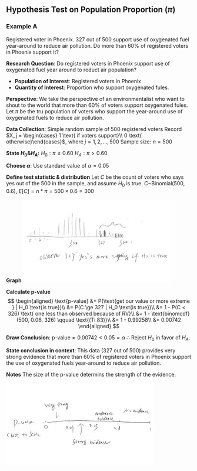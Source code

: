 ## Hypothesis Test on Population Proportion ($\pi$)

### Example A
Registered voter in Phoenix. 327 out of 500 support use of oxygenated fuel year-around to reduce air pollution. Do more than 60% of registered voters in Phoenix support it?

**Research Question**: Do registered voters in Phoenix support use of oxygenated fuel year around to reduct air population?
  + **Population of Interest**: Registered voters in Phoenix
  + **Quantity of Interest**: Proportion who support oxygenated fules.

**Perspective**: We take the perspective of an environmentalist who want to shout to the world that more than 60% of voters support oxygenated fules.
Let $\pi$ be the tru population of voters who support the year-around use of oxygenated fuels to reduce air pollution.

**Data Collection**:  Simple random sample of 500 registered voters
Record $X_j = \begin{cases} 1 \text{ if voters support}\\ 0 \text{ otherwise}\end{cases}$, where $j=1, 2, \dots, 500$
Sample size: $n=500$

**State $H_0 \& H_A$:**
$H_0: \pi \le 0.60$
$H_A: \pi \gt 0.60$

**Choose $\alpha$**: Use standard value of $\alpha = 0.05$

**Define test statistic & distribution**
Let $C$ be the count of voters who says yes out of the 500 in the sample, and  assume $H_0$ is true.
$C \text{\textasciitilde} \text{Binomial(500, 0.6)}$, $E[C] = n * \pi = 500 \times 0.6 = 300$

**Graph**
![HT on population proportion](/assets/ht_on_population_proportion.jpg)

**Calculate p-value**
$$
\begin{aligned}
\text{p-value} &= P(\text{get our value or more extreme } | H_0 \text{is true})\\
&= P(C \ge 327 | H_0 \text{is true})\\
&= 1 - P(C < 326) \text{ one less than observed because of RV}\\
&= 1 - \text{binomcdf}(500, 0.06, 326) \qquad \text{(Ti 83)}\\
&= 1 - 0.99258\\
&= 0.00742
\end{aligned}
$$

**Draw Conclusion**:
$\text{p-value} \approx 0.00742 < 0.05 = \alpha$
$\therefore$ Reject $H_0$ in favor of $H_A$.

**State conclusion in context**:
This data (327 out of 500) provides very strong evidence that more than 60% of registered voters in Phoenix support the use of oxygenated fuels year-around to reduce air pollution.

**Notes**
The size of the p-value determins the strength of the evidence.

![p-value](/assets/p-value.jpg)